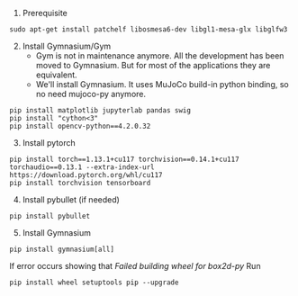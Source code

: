 1. Prerequisite
```
sudo apt-get install patchelf libosmesa6-dev libgl1-mesa-glx libglfw3
```

2. Install Gymnasium/Gym
	- Gym is not in maintenance anymore. All the development has been moved to Gymnasium. But for most of the applications they are equivalent.
	- We'll install Gymnasium. It uses MuJoCo build-in python binding, so no need mujoco-py anymore.
```
pip install matplotlib jupyterlab pandas swig
pip install "cython<3"
pip install opencv-python==4.2.0.32
```

3. Install pytorch
```
pip install torch==1.13.1+cu117 torchvision==0.14.1+cu117 torchaudio==0.13.1 --extra-index-url https://download.pytorch.org/whl/cu117
pip install torchvision tensorboard
```

4. Install pybullet (if needed)
```
pip install pybullet
```

5. Install Gymnasium
```
pip install gymnasium[all]
```
If error occurs showing that
*Failed building wheel for box2d-py*
Run
```
pip install wheel setuptools pip --upgrade
```

